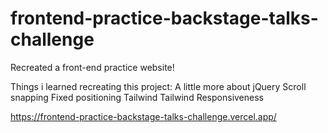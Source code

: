 # frontend-practice-backstage-talks-challenge
Recreated a front-end practice website!

Things i learned recreating this project:
A little more about jQuery
Scroll snapping
Fixed positioning 
Tailwind
Tailwind Responsiveness


https://frontend-practice-backstage-talks-challenge.vercel.app/
